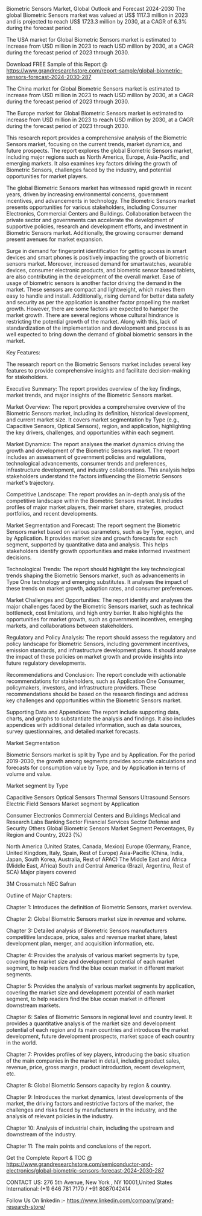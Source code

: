 Biometric Sensors Market, Global Outlook and Forecast 2024-2030
The global Biometric Sensors market was valued at US$ 1117.3 million in 2023 and is projected to reach US$ 1723.3 million by 2030, at a CAGR of 6.3% during the forecast period.

The USA market for Global Biometric Sensors market is estimated to increase from USD million in 2023 to reach USD million by 2030, at a CAGR during the forecast period of 2023 through 2030.

Download FREE Sample of this Report @ https://www.grandresearchstore.com/report-sample/global-biometric-sensors-forecast-2024-2030-287

The China market for Global Biometric Sensors market is estimated to increase from USD million in 2023 to reach USD million by 2030, at a CAGR during the forecast period of 2023 through 2030.

The Europe market for Global Biometric Sensors market is estimated to increase from USD million in 2023 to reach USD million by 2030, at a CAGR during the forecast period of 2023 through 2030.

This research report provides a comprehensive analysis of the Biometric Sensors market, focusing on the current trends, market dynamics, and future prospects. The report explores the global Biometric Sensors market, including major regions such as North America, Europe, Asia-Pacific, and emerging markets. It also examines key factors driving the growth of Biometric Sensors, challenges faced by the industry, and potential opportunities for market players.

The global Biometric Sensors market has witnessed rapid growth in recent years, driven by increasing environmental concerns, government incentives, and advancements in technology. The Biometric Sensors market presents opportunities for various stakeholders, including Consumer Electronics, Commercial Centers and Buildings. Collaboration between the private sector and governments can accelerate the development of supportive policies, research and development efforts, and investment in Biometric Sensors market. Additionally, the growing consumer demand present avenues for market expansion.

Surge in demand for fingerprint identification for getting access in smart devices and smart phones is positively impacting the growth of biometric sensors market. Moreover, increased demand for smartwatches, wearable devices, consumer electronic products, and biometric sensor based tablets, are also contributing in the development of the overall market. Ease of usage of biometric sensors is another factor driving the demand in the market. These sensors are compact and lightweight, which makes them easy to handle and install. Additionally, rising demand for better data safety and security as per the application is another factor propelling the market growth. However, there are some factors are expected to hamper the market growth. There are several regions whose cultural hindrance is restricting the potential growth of the market. Along with this, lack of standardization of the implementation and development and process is as well expected to bring down the demand of global biometric sensors in the market.

Key Features:

The research report on the Biometric Sensors market includes several key features to provide comprehensive insights and facilitate decision-making for stakeholders.

Executive Summary: The report provides overview of the key findings, market trends, and major insights of the Biometric Sensors market.

Market Overview: The report provides a comprehensive overview of the Biometric Sensors market, including its definition, historical development, and current market size. It covers market segmentation by Type (e.g., Capacitive Sensors, Optical Sensors), region, and application, highlighting the key drivers, challenges, and opportunities within each segment.

Market Dynamics: The report analyses the market dynamics driving the growth and development of the Biometric Sensors market. The report includes an assessment of government policies and regulations, technological advancements, consumer trends and preferences, infrastructure development, and industry collaborations. This analysis helps stakeholders understand the factors influencing the Biometric Sensors market's trajectory.

Competitive Landscape: The report provides an in-depth analysis of the competitive landscape within the Biometric Sensors market. It includes profiles of major market players, their market share, strategies, product portfolios, and recent developments.

Market Segmentation and Forecast: The report segment the Biometric Sensors market based on various parameters, such as by Type, region, and by Application. It provides market size and growth forecasts for each segment, supported by quantitative data and analysis. This helps stakeholders identify growth opportunities and make informed investment decisions.

Technological Trends: The report should highlight the key technological trends shaping the Biometric Sensors market, such as advancements in Type One technology and emerging substitutes. It analyses the impact of these trends on market growth, adoption rates, and consumer preferences.

Market Challenges and Opportunities: The report identify and analyses the major challenges faced by the Biometric Sensors market, such as technical bottleneck, cost limitations, and high entry barrier. It also highlights the opportunities for market growth, such as government incentives, emerging markets, and collaborations between stakeholders.

Regulatory and Policy Analysis: The report should assess the regulatory and policy landscape for Biometric Sensors, including government incentives, emission standards, and infrastructure development plans. It should analyse the impact of these policies on market growth and provide insights into future regulatory developments.

Recommendations and Conclusion: The report conclude with actionable recommendations for stakeholders, such as Application One Consumer, policymakers, investors, and infrastructure providers. These recommendations should be based on the research findings and address key challenges and opportunities within the Biometric Sensors market.

Supporting Data and Appendices: The report include supporting data, charts, and graphs to substantiate the analysis and findings. It also includes appendices with additional detailed information, such as data sources, survey questionnaires, and detailed market forecasts.

Market Segmentation

Biometric Sensors market is split by Type and by Application. For the period 2019-2030, the growth among segments provides accurate calculations and forecasts for consumption value by Type, and by Application in terms of volume and value.

Market segment by Type

Capacitive Sensors
Optical Sensors
Thermal Sensors
Ultrasound Sensors
Electric Field Sensors
Market segment by Application

Consumer Electronics
Commercial Centers and Buildings
Medical and Research Labs
Banking Sector
Financial Services Sector
Defense and Security
Others
Global Biometric Sensors Market Segment Percentages, By Region and Country, 2023 (%)

North America (United States, Canada, Mexico)
Europe (Germany, France, United Kingdom, Italy, Spain, Rest of Europe)
Asia-Pacific (China, India, Japan, South Korea, Australia, Rest of APAC)
The Middle East and Africa (Middle East, Africa)
South and Central America (Brazil, Argentina, Rest of SCA)
Major players covered

3M
Crossmatch
NEC
Safran

Outline of Major Chapters:

Chapter 1: Introduces the definition of Biometric Sensors, market overview.

Chapter 2: Global Biometric Sensors market size in revenue and volume.

Chapter 3: Detailed analysis of Biometric Sensors manufacturers competitive landscape, price, sales and revenue market share, latest development plan, merger, and acquisition information, etc.

Chapter 4: Provides the analysis of various market segments by type, covering the market size and development potential of each market segment, to help readers find the blue ocean market in different market segments.

Chapter 5: Provides the analysis of various market segments by application, covering the market size and development potential of each market segment, to help readers find the blue ocean market in different downstream markets.

Chapter 6: Sales of Biometric Sensors in regional level and country level. It provides a quantitative analysis of the market size and development potential of each region and its main countries and introduces the market development, future development prospects, market space of each country in the world.

Chapter 7: Provides profiles of key players, introducing the basic situation of the main companies in the market in detail, including product sales, revenue, price, gross margin, product introduction, recent development, etc.

Chapter 8: Global Biometric Sensors capacity by region & country.

Chapter 9: Introduces the market dynamics, latest developments of the market, the driving factors and restrictive factors of the market, the challenges and risks faced by manufacturers in the industry, and the analysis of relevant policies in the industry.

Chapter 10: Analysis of industrial chain, including the upstream and downstream of the industry.

Chapter 11: The main points and conclusions of the report.

Get the Complete Report & TOC @ https://www.grandresearchstore.com/semiconductor-and-electronics/global-biometric-sensors-forecast-2024-2030-287

CONTACT US:
276 5th Avenue, New York , NY 10001,United States
International: (+1) 646 781 7170 / +91 8087042414

Follow Us On linkedin :- https://www.linkedin.com/company/grand-research-store/
